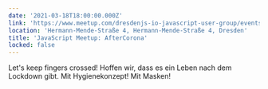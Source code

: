 ```yaml
---
date: '2021-03-18T18:00:00.000Z'
link: 'https://www.meetup.com/dresdenjs-io-javascript-user-group/events/wwdfrqyccdbpb/'
location: 'Hermann-Mende-Straße 4, Hermann-Mende-Straße 4, Dresden'
title: 'JavaScript Meetup: AfterCorona'
locked: false
---
```

Let's keep fingers crossed! Hoffen wir, dass es ein Leben nach dem Lockdown gibt. Mit Hygienekonzept! Mit Masken!
